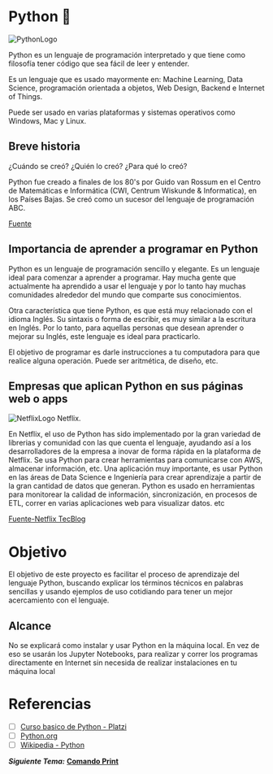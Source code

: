 # Python 🐍

![PythonLogo](https://s3.dualstack.us-east-2.amazonaws.com/pythondotorg-assets/media/community/logos/python-logo-only.png)

Python es un lenguaje de programación interpretado y que tiene como filosofía tener código que sea fácil de leer y entender.

Es un lenguaje que es usado mayormente en: Machine Learning, Data Science, programación orientada a objetos, Web Design, Backend e Internet of Things.

Puede ser usado en varias plataformas y sistemas operativos como Windows, Mac y Linux.

## Breve historia
¿Cuándo se creó? ¿Quién lo creó? ¿Para qué lo creó?

Python fue creado a finales de los 80's por Guido van Rossum en el Centro de Matemáticas e Informática (CWI, Centrum Wiskunde & Informatica), en los Países Bajas. Se creó como un sucesor del lenguaje de programación ABC.

[Fuente](https://en.wikipedia.org/wiki/Python_(programming_language))

## Importancia de aprender a programar en Python
Python es un lenguaje de programación sencillo y elegante. Es un lenguaje ideal para comenzar a aprender a programar. Hay mucha gente que actualmente ha aprendido a usar el lenguaje y por lo tanto hay muchas comunidades alrededor del mundo que comparte sus conocimientos.

Otra característica que tiene Python, es que está muy relacionado con el idioma Inglés. Su sintaxis o forma de escribir, es muy similar a la escritura en Inglés. Por lo tanto, para aquellas personas que desean aprender o mejorar su Inglés, este lenguaje es ideal para practicarlo.

El objetivo de programar es darle instrucciones a tu computadora para que realice alguna operación. Puede ser aritmética, de diseño, etc.

## Empresas que aplican Python en sus páginas web o apps
![NetflixLogo](https://images.ctfassets.net/y2ske730sjqp/6bhPChRFLRxc17sR8jgKbe/6fa1c6e6f37acdc97ff635cf16ba6fb3/Logos-Readability-Netflix-logo.png)
Netflix.

En Netflix, el uso de Python has sido implementado por la gran variedad de librerias y comunidad con las que cuenta el lenguaje, ayudando así a los desarrolladores de la empresa a inovar de forma rápida en la plataforma de Netflix. Se usa Python para crear herramientas para comunicarse con AWS, almacenar información, etc. Una aplicación muy importante, es usar Python en las áreas de Data Science e Ingeniería para crear aprendizaje a partir de la gran cantidad de datos que generan. Python es usado en herramientas para monitorear la calidad de información, sincronización, en procesos de ETL, correr en varias aplicaciones web para visualizar datos. etc

[Fuente-Netflix TecBlog](https://netflixtechblog.com/python-at-netflix-86b6028b3b3e)

# Objetivo
El objetivo de este proyecto es facilitar el proceso de aprendizaje del lenguaje Python, buscando explicar los términos técnicos en palabras sencillas y usando ejemplos de uso cotidiando para tener un mejor acercamiento con el lenguaje.

## Alcance 
No se explicará como instalar y usar Python en la máquina local. En vez de eso se usarán los Jupyter Notebooks, para realizar y correr los programas directamente en Internet sin necesida de realizar instalaciones en tu máquina local

# Referencias
- [ ] [Curso basico de Python - Platzi](https://platzi.com/cursos/python/)
- [ ] [Python.org](https://www.python.org/doc/essays/blurb/)
- [ ] [Wikipedia - Python](https://en.wikipedia.org/wiki/Python_(programming_language))

***Siguiente Tema:*** **[Comando Print]()**
